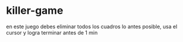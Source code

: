 # killer-game
en este juego debes eliminar todos los cuadros lo antes posible, usa el cursor y logra terminar antes de 1 min
